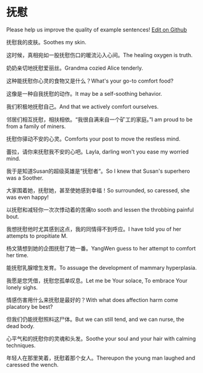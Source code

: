 # 抚慰

Please help us improve the quality of example sentences! [Edit on Github](https://github.com/jiyushe/jiyu-example-sentence-source/blob/main/chinese/fuwei.md)

<p><span class="chinese">抚慰我的皮肤。</span><span class="english">Soothes my skin.</span></p>

<p><span class="chinese">这时候，真相宛如一股抚慰伤口的暖流沁入心间。</span><span class="english">The healing oxygen is truth.</span></p>

<p><span class="chinese">奶奶亲切地抚慰爱丽丝。</span><span class="english">Grandma cozied Alice tenderly.</span></p>

<p><span class="chinese">这种能抚慰你心灵的食物又是什么？</span><span class="english">What's your go-to comfort food?</span></p>

<p><span class="chinese">这像是一种自我抚慰的动作。</span><span class="english">It may be a self-soothing behavior.</span></p>

<p><span class="chinese">我们积极地抚慰自己。</span><span class="english">And that we actively comfort ourselves.</span></p>

<p><span class="chinese">邻居们相互抚慰，相扶相依。“我很自满来自一个矿工的家庭。”</span><span class="english">I am proud to be from a family of miners.</span></p>

<p><span class="chinese">抚慰你驿动不安的心灵。</span><span class="english">Comforts your post to move the restless mind.</span></p>

<p><span class="chinese">蕾拉，请你来抚慰我不安的心吧。</span><span class="english">Layla, darling won't you ease my worried mind.</span></p>

<p><span class="chinese">我于是知道Susan的超级英雄是“抚慰者“。</span><span class="english">So I knew that Susan's superhero was a Soother.</span></p>

<p><span class="chinese">大家围着她，抚慰她，甚至使她感到幸福！</span><span class="english">So surrounded, so caressed, she was even happy!</span></p>

<p><span class="chinese">以抚慰和减轻你一次次悸动着的苦痛</span><span class="english">to sooth and lessen the throbbing painful bout.</span></p>

<p><span class="chinese">我想抚慰他时尤其感到这点，我的同情得不到呼应。</span><span class="english">I have told you of her attempts to propitiate M.</span></p>

<p><span class="chinese">杨文猜想到她的企图抚慰了她一番。</span><span class="english">YangWen guess to her attempt to comfort her time.</span></p>

<p><span class="chinese">能抚慰乳腺增生发育。</span><span class="english">To assuage the development of mammary hyperplasia.</span></p>

<p><span class="chinese">我愿是您凭借，抚慰您孤单叹息。</span><span class="english">Let me be Your solace, To embrace Your lonely sighs.</span></p>

<p><span class="chinese">情感伤害用什么来抚慰是最好的？</span><span class="english">With what does affection harm come placatory be best?</span></p>

<p><span class="chinese">但我们仍能抚慰照料这尸体。</span><span class="english">But we can still tend, and we can nurse, the dead body.</span></p>

<p><span class="chinese">心平气和的抚慰你的灵魂和头发。</span><span class="english">Soothe your soul and your hair with calming techniques.</span></p>

<p><span class="chinese">年轻人在那里笑着，抚慰着那个女人。</span><span class="english">Thereupon the young man laughed and caressed the wench.</span></p>

